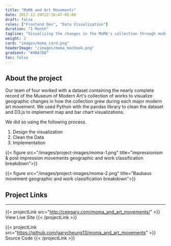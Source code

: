 ```yaml
---
title: "MoMA and Art Movements"
date: 2017-12-29T22:16:47-05:00
draft: false
roles: ["Frontend Dev", "Data Visualization"]
duration: "1 Month"
tagline: "Visualizing the changes in the MoMA's collection through modern and contemporary art movments"
weight: 2
card: "images/moma_card.png"
headerImage: "/images/moma_macbook.png"
gradient: "#4BA7D8"
toc: false
---
```


## About the project

Our team of four worked with a dataset containing the nearly complete record of the Museum of Modern Art's collection of works to visualize geographic changes in how the collection grew during each major modern art movement. We used Python with the pandas library to clean the dataset and D3.js to implement map and bar chart visualizations.

We did so using the following process.

1. Design the visualization
2. Clean the Data
3. Implementation

{{< figure src="/images/project-images/moma-1.png" title="impressionism & post impression movements geographic and work classification breakdown">}}

{{< figure src="/images/project-images/moma-2.png" title="Baubaus movement geographic and work classification breakdown">}}



## Project Links
---
{{< projectLink src="http://ceegary.com/moma_and_art_movements/" >}}
    View Live Site
{{< /projectLink >}}

{{< projectLink src="https://github.com/garycheung13/moma_and_art_movements" >}}
    Source Code
{{< /projectLink >}}
